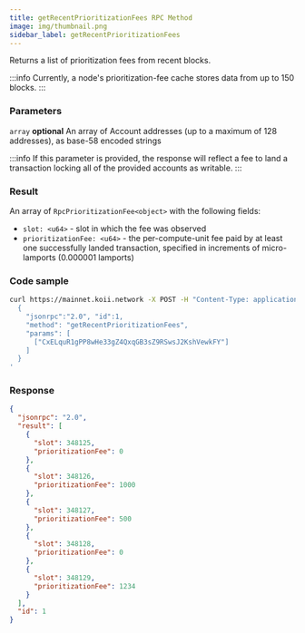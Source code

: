 ```yaml
---
title: getRecentPrioritizationFees RPC Method
image: img/thumbnail.png
sidebar_label: getRecentPrioritizationFees
---
```


Returns a list of prioritization fees from recent blocks.

:::info
Currently, a node's prioritization-fee cache stores data from up to 150 blocks.
:::
### Parameters
`array` **optional**
An array of Account addresses (up to a maximum of 128 addresses), as base-58 encoded strings

:::info
If this parameter is provided, the response will reflect a fee to land a transaction locking all of the provided accounts as writable.
:::
### Result

An array of `RpcPrioritizationFee<object>` with the following fields:

*   `slot: <u64>` - slot in which the fee was observed
*   `prioritizationFee: <u64>` - the per-compute-unit fee paid by at least one successfully landed transaction, specified in increments of micro-lamports (0.000001 lamports)

### Code sample

```sh
curl https://mainnet.koii.network -X POST -H "Content-Type: application/json" -d '
  {
    "jsonrpc":"2.0", "id":1,
    "method": "getRecentPrioritizationFees",
    "params": [
      ["CxELquR1gPP8wHe33gZ4QxqGB3sZ9RSwsJ2KshVewkFY"]
    ]
  }
'
```


### Response

```json
{
  "jsonrpc": "2.0",
  "result": [
    {
      "slot": 348125,
      "prioritizationFee": 0
    },
    {
      "slot": 348126,
      "prioritizationFee": 1000
    },
    {
      "slot": 348127,
      "prioritizationFee": 500
    },
    {
      "slot": 348128,
      "prioritizationFee": 0
    },
    {
      "slot": 348129,
      "prioritizationFee": 1234
    }
  ],
  "id": 1
}
```
